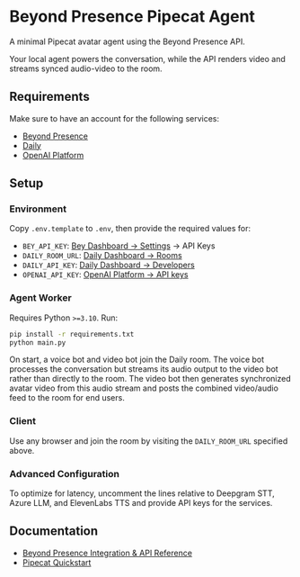 # Beyond Presence Pipecat Agent

A minimal Pipecat avatar agent using the Beyond Presence API.

Your local agent powers the conversation, while the API renders video and streams synced audio-video to the room.

## Requirements

Make sure to have an account for the following services:

- [Beyond Presence](https://app.bey.chat)
- [Daily](https://www.daily.co)
- [OpenAI Platform](https://platform.openai.com)

## Setup

### Environment

Copy `.env.template` to `.env`, then provide the required values for:

- `BEY_API_KEY`: [Bey Dashboard -> Settings](https://app.bey.chat/settings) -> API Keys
- `DAILY_ROOM_URL`: [Daily Dashboard -> Rooms](https://dashboard.daily.co/rooms)
- `DAILY_API_KEY`: [Daily Dashboard -> Developers](https://dashboard.daily.co/developers)
- `OPENAI_API_KEY`: [OpenAI Platform -> API keys](https://platform.openai.com/settings/organization/api-keys)

### Agent Worker

Requires Python `>=3.10`. Run:

```sh
pip install -r requirements.txt
python main.py
```

On start, a voice bot and video bot join the Daily room.
The voice bot processes the conversation but streams its audio output to the video bot rather than directly to the room.
The video bot then generates synchronized avatar video from this audio stream and posts the combined video/audio feed to the room for end users.

### Client

Use any browser and join the room by visiting the `DAILY_ROOM_URL` specified above.

### Advanced Configuration

To optimize for latency, uncomment the lines relative to Deepgram STT, Azure LLM, and ElevenLabs TTS and provide API keys for the services.

## Documentation

- [Beyond Presence Integration & API Reference](https://docs.bey.dev/integration/livekit)
- [Pipecat Quickstart](https://docs.pipecat.ai/getting-started/quickstart)
